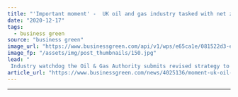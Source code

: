 ```yaml
---
title: "'Important moment' -  UK oil and gas industry tasked with net zero obligations"
date: "2020-12-17"
tags: 
  - business green
source: "business green"
image_url: "https://www.businessgreen.com/api/v1/wps/e65ca1e/081522d3-ed69-42a5-aad3-cff3601ce4eb/1/Semi-Submersible-Oil-Rig-at-Cromarty-Firth-Scotland-iStock-636942146-185x114.jpg"
image_fp: "/assets/img/post_thumbnails/150.jpg"
lead: "
 Industry watchdog the Oil & Gas Authority submits revised strategy to Parliament that for the first time includes obligation for sector to support pursuit of UK's 2050 net zero goal ..."
article_url: "https://www.businessgreen.com/news/4025136/moment-uk-oil-gas-industry-tasked-net-zero-obligations"
---
```


---
